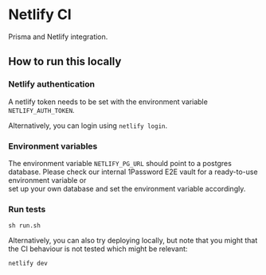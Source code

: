 # Netlify CI

Prisma and Netlify integration.

## How to run this locally

### Netlify authentication

A netlify token needs to be set with the environment variable `NETLIFY_AUTH_TOKEN`.

Alternatively, you can login using `netlify login`.

### Environment variables

The environment variable `NETLIFY_PG_URL` should point to a postgres database.
Please check our internal 1Password E2E vault for a ready-to-use environment variable or  
set up your own database and set the environment variable accordingly.

### Run tests

```shell script
sh run.sh
```

Alternatively, you can also try deploying locally, but note that you might that the CI behaviour is not tested which might be relevant:

```shell script
netlify dev
```
